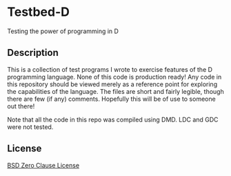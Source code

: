 # Testbed-D

Testing the power of programming in D

## Description

This is a collection of test programs I wrote to exercise features of the D programming language. None of this code is production ready! Any code in this repository should be viewed merely as a reference point for exploring the capabilities of the language. The files are short and fairly legible, though there are few (if any) comments. Hopefully this will be of use to someone out there!

Note that all the code in this repo was compiled using DMD. LDC and GDC were not tested.

## License

[BSD Zero Clause License](https://spdx.org/licenses/0BSD.html)
